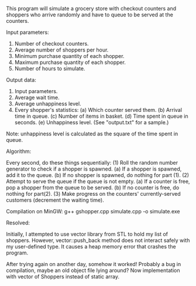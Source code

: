 This program will simulate a grocery store with checkout counters and shoppers who arrive randomly and have to queue to be served at the counters.

Input parameters:

1. Number of checkout counters.
2. Average number of shoppers per hour.
3. Minimum purchase quantity of each shopper.
4. Maximum purchase quantity of each shopper.
5. Number of hours to simulate.

Output data:

1. Input parameters.
2. Average wait time.
3. Average unhappiness level.
4. Every shopper's statistics:
   (a) Which counter served them.
   (b) Arrival time in queue.
   (c) Number of items in basket.
   (d) Time spent in queue in seconds.
   (e) Unhappiness level.
(See "output.txt" for a sample.)

Note: unhappiness level is calculated as the square of the time spent in queue.

Algorithm:

Every second, do these things sequentially:
(1) Roll the random number generator to check if a shopper is spawned.
    (a) If a shopper is spawned, add it to the queue.
	(b) If no shopper is spawned, do nothing for part (1).
(2) Attempt to serve the queue if the queue is not empty.
    (a) If a counter is free, pop a shopper from the queue to be served.
	(b) If no counter is free, do nothing for part(2).
(3) Make progress on the counters' currently-served customers (decrement the waiting time).

Compilation on MinGW: g++ gshopper.cpp simulate.cpp -o simulate.exe


Resolved:

Initially, I attempted to use vector library from STL to hold my list of shoppers. However, vector::push_back method does not interact safely with my user-defined type. It causes a heap memory error that crashes the program.

After trying again on another day, somehow it worked! Probably a bug in compilation, maybe an old object file lying around? Now implementation with vector of Shoppers instead of static array.